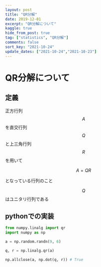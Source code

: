 ```yaml
---
layout: post
title: "QR分解"
date: 2019-12-01
excerpt: "QR分解について"
kaggle: true
hide_from_post: true
tag: ["statistics", "QR分解"]
comments: false
sort_key: "2021-10-24"
update_dates: ["2021-10-24","2021-10-23"]
---
```


# QR分解について

## 定義

正方行列$$A$$を直交行列$$Q$$と上三角行列$$R$$を用いて

$$
A = QR
$$

となっている行列のこと

$$Q$$はユニタリ行列である


## pythonでの実装

```python
from numpy.linalg import qr
import numpy as np

a = np.random.randn(9, 6)

q, r = np.linalg.qr(a)

np.allclose(a, np.dot(q, r)) # True
```

